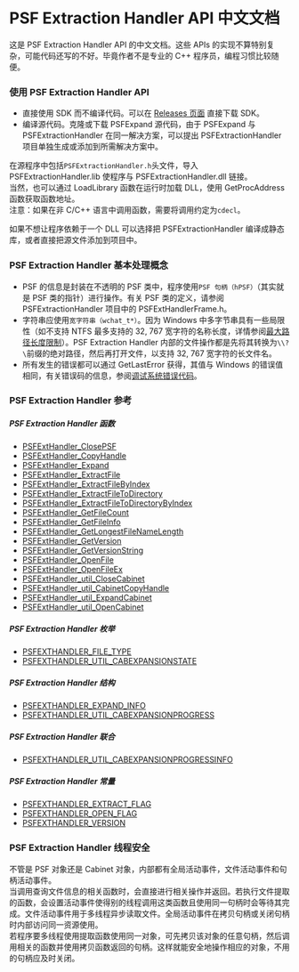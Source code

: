 # PSF Extraction Handler API 中文文档
这是 PSF Extraction Handler API 的中文文档。这些 APIs 的实现不算特别复杂，可能代码还写的不好。毕竟作者不是专业的 C++ 程序员，编程习惯比较随便。
### 使用 PSF Extraction Handler API
- 直接使用 SDK 而不编译代码。可以在 [Releases 页面](https://github.com/Lourdle/PSFExpand/releases) 直接下载 SDK。
- 编译源代码。克隆或下载 PSFExpand 源代码，由于 PSFExpand 与 PSFExtractionHandler 在同一解决方案，可以提出 PSFExtractionHandler 项目单独生成或添加到所需解决方案中。

在源程序中包括`PSFExtractionHandler.h`头文件，导入 PSFExtractionHandler.lib 使程序与 PSFExtractionHandler.dll 链接。  
当然，也可以通过 LoadLibrary 函数在运行时加载 DLL，使用 GetProcAddress 函数获取函数地址。  
注意：如果在非 C/C++ 语言中调用函数，需要将调用约定为`cdecl`。  

如果不想让程序依赖于一个 DLL 可以选择把 PSFExtractionHandler 编译成静态库，或者直接把源文件添加到项目中。  
### PSF Extraction Handler 基本处理概念
- PSF 的信息是封装在不透明的 PSF 类中，程序使用`PSF 句柄（hPSF）`（其实就是 PSF 类的指针）进行操作。有关 PSF 类的定义，请参阅 PSFExtractionHandler 项目中的 PSFExtHandlerFrame.h。
- 字符串应使用`宽字符串（wchat_t*）`。因为 Windows 中多字节串具有一些局限性（如不支持 NTFS 最多支持的 32, 767 宽字符的名称长度，详情参阅[最大路径长度限制](https://docs.microsoft.com/zh-cn/windows/win32/fileio/maximum-file-path-limitation)）。PSF Extraction Handler 内部的文件操作都是先将其转换为`\\?\`前缀的绝对路径，然后再打开文件，以支持 32, 767 宽字符的长文件名。
- 所有发生的错误都可以通过 GetLastError 获得，其值与 Windows 的错误值相同，有关错误码的信息，参阅[调试系统错误代码](https://docs.microsoft.com/zh-cn/windows/win32/debug/system-error-codes)。
### PSF Extraction Handler 参考
##### PSF Extraction Handler 函数
- [PSFExtHandler_ClosePSF](APIs/PSFExtHandler_ClosePSF_zh-Hans.md)
- [PSFExtHandler_CopyHandle](APIs/PSFExtHandler_CopyHandle_zh-Hans.md)
- [PSFExtHandler_Expand](APIs/PSFExtHandler_Expand_zh-Hans.md)
- [PSFExtHandler_ExtractFile](APIs/PSFExtHandler_ExtractFile_zh-Hans.md)
- [PSFExtHandler_ExtractFileByIndex](APIs/PSFExtHandler_ExtractFileByIndex_zh-Hans.md)
- [PSFExtHandler_ExtractFileToDirectory](APIs/PSFExtHandler_ExtractFileToDirectory_zh-Hans.md)
- [PSFExtHandler_ExtractFileToDirectoryByIndex](APIs/PSFExtHandler_ExtractFileToDirectoryByIndex_zh-Hans.md)
- [PSFExtHandler_GetFileCount](APIs/PSFExtHandler_GetFileCount_zh-Hans.md)
- [PSFExtHandler_GetFileInfo](APIs/PSFExtHandler_GetFileInfo_zh-Hans.md)
- [PSFExtHandler_GetLongestFileNameLength](APIs/PSFExtHandler_GetLongestFileNameLength_zh-Hans.md)
- [PSFExtHandler_GetVersion](APIs/PSFExtHandler_GetVersion_zh-Hans.md)
- [PSFExtHandler_GetVersionString](APIs/PSFExtHandler_GetVersionString_zh-Hans.md)
- [PSFExtHandler_OpenFile](APIs/PSFExtHandler_OpenFile_zh-Hans.md)
- [PSFExtHandler_OpenFileEx](APIs/PSFExtHandler_OpenFileEx_zh-Hans.md)
- [PSFExtHandler_util_CloseCabinet](APIs/PSFExtHandler_util_CloseCabinet_zh-Hans.md)
- [PSFExtHandler_util_CabinetCopyHandle](APIs/PSFExtHandler_util_CabinetCopyHandle_zh-Hans.md)
- [PSFExtHandler_util_ExpandCabinet](APIs/PSFExtHandler_util_ExpandCabinet_zh-Hans.md)
- [PSFExtHandler_util_OpenCabinet](APIs/PSFExtHandler_util_OpenCabinet_zh-Hans.md)
##### PSF Extraction Handler 枚举
- [PSFEXTHANDLER_FILE_TYPE](APIs/PSFEXTHANDLER_FILE_TYPE_zh-Hans.md)
- [PSFEXTHANDLER_UTIL_CABEXPANSIONSTATE](APIs/PSFEXTHANDLER_UTIL_CABEXPANSIONSTATE_zh-Hans.md)
##### PSF Extraction Handler 结构
- [PSFEXTHANDLER_EXPAND_INFO](APIs/PSFEXTHANDLER_EXPAND_INFO_zh-Hans.md)
- [PSFEXTHANDLER_UTIL_CABEXPANSIONPROGRESS](APIs/PSFEXTHANDLER_UTIL_CABEXPANSIONPROGRESS_zh-Hans.md)
##### PSF Extraction Handler 联合
- [PSFEXTHANDLER_UTIL_CABEXPANSIONPROGRESSINFO](APIs/PSFEXTHANDLER_UTIL_CABEXPANSIONPROGRESSINFO_zh-Hans.md)
##### PSF Extraction Handler 常量
- [PSFEXTHANDLER_EXTRACT_FLAG](APIs/PSFEXTHANDLER_EXTRACT_FLAG_zh-Hans.md)
- [PSFEXTHANDLER_OPEN_FLAG](APIs/PSFEXTHANDLER_OPEN_FLAG_zh-Hans.md)
- [PSFEXTHANDLER_VERSION](APIs/PSFEXTHANDLER_VERSION_zh-Hans.md)
### PSF Extraction Handler 线程安全
不管是 PSF 对象还是 Cabinet 对象，内部都有全局活动事件，文件活动事件和句柄活动事件。  
当调用查询文件信息的相关函数时，会直接进行相关操作并返回。若执行文件提取的函数，会设置活动事件使得别的线程调用这类函数且使用同一句柄时会等待其完成。文件活动事件用于多线程异步读取文件。全局活动事件在拷贝句柄或关闭句柄时内部访问同一资源使用。  
若程序要多线程使用提取函数使用同一对象，可先拷贝该对象的任意句柄，然后调用相关的函数并使用拷贝函数返回的句柄。这样就能安全地操作相应的对象，不用的句柄应及时关闭。
